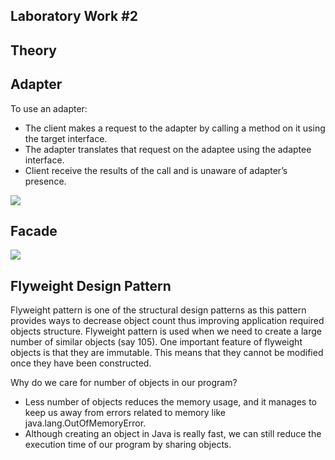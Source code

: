 Laboratory Work #2
--
Theory
--
Adapter
--
To use an adapter:

* The client makes a request to the adapter by calling a method on it using the target interface.
* The adapter translates that request on the adaptee using the adaptee interface.
* Client receive the results of the call and is unaware of adapter’s presence.

![](https://cdncontribute.geeksforgeeks.org/wp-content/uploads/classDiagram.jpg)

Facade
--
![](https://cdncontribute.geeksforgeeks.org/wp-content/uploads/facadeA.png)

Flyweight Design Pattern
--
Flyweight pattern is one of the structural design patterns as this pattern provides ways to decrease object count thus improving application required objects structure. Flyweight pattern is used when we need to create a large number of similar objects (say 105). One important feature of flyweight objects is that they are immutable. This means that they cannot be modified once they have been constructed.

Why do we care for number of objects in our program?

* Less number of objects reduces the memory usage, and it manages to keep us away from errors related to memory like java.lang.OutOfMemoryError.
* Although creating an object in Java is really fast, we can still reduce the execution time of our program by sharing objects.
